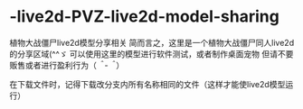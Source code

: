 # -live2d-PVZ-live2d-model-sharing
植物大战僵尸live2d模型分享相关
简而言之，这里是一个植物大战僵尸同人live2d的分享区域(^^ゞ
可以使用这里的模型进行软件测试，或者制作桌面宠物
但请不要贩售或者进行盈利行为（*＾-＾*）

在下载文件时，记得下载改分支内所有名称相同的文件（这样才能使live2d模型运行）
